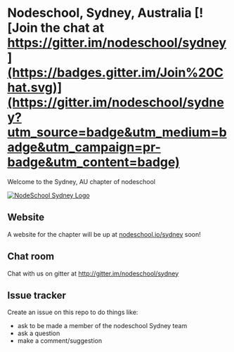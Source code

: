 Nodeschool, Sydney, Australia [![Join the chat at https://gitter.im/nodeschool/sydney](https://badges.gitter.im/Join%20Chat.svg)](https://gitter.im/nodeschool/sydney?utm_source=badge&utm_medium=badge&utm_campaign=pr-badge&utm_content=badge)
=====================================

Welcome to the Sydney, AU chapter of nodeschool

[![NodeSchool Sydney Logo](https://raw.githubusercontent.com/vitalbone/sydney/sydney-logo/logo/nodeschool-sydney.svg)](http://nodeschool.io/sydney)

## Website
A website for the chapter will be up at [nodeschool.io/sydney](http://nodeschool.io/sydney) soon!

## Chat room
Chat with us on gitter at http://gitter.im/nodeschool/sydney

## Issue tracker
Create an issue on this repo to do things like:

- ask to be made a member of the nodeschool Sydney team
- ask a question
- make a comment/suggestion

